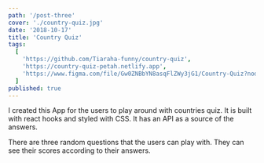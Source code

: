 ```yaml
---
path: '/post-three'
cover: './country-quiz.jpg'
date: '2018-10-17'
title: 'Country Quiz'
tags:
  [
    'https://github.com/Tiaraha-funny/country-quiz',
    'https://country-quiz-petah.netlify.app',
    'https://www.figma.com/file/Gw0ZNBbYN8asqFlZWy3jG1/Country-Quiz?node-id=1%3A130',
  ]
published: true
---
```


I created this App for the users to play around with countries quiz. It is built with react hooks and styled with CSS. It has an API as a source of the answers.

There are three random questions that the users can play with. They can see their scores according to their answers.
